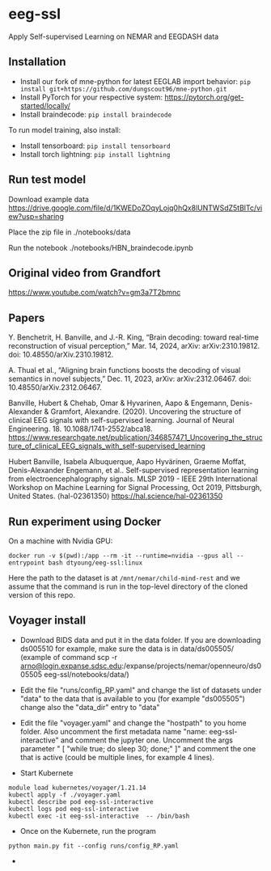 # eeg-ssl
Apply Self-supervised Learning on NEMAR and EEGDASH data

## Installation
- Install our fork of mne-python for latest EEGLAB import behavior: `pip install git+https://github.com/dungscout96/mne-python.git`
- Install PyTorch for your respective system: https://pytorch.org/get-started/locally/
- Install braindecode: `pip install braindecode`

To run model training, also install:
- Install tensorboard: `pip install tensorboard`
- Install torch lightning: `pip install lightning`

## Run test model

Download example data
https://drive.google.com/file/d/1KWEDoZOqyLojq0hQx8lUNTWSdZ5tBlTc/view?usp=sharing

Place the zip file in ./notebooks/data

Run the notebook ./notebooks/HBN_braindecode.ipynb

## Original video from Grandfort

https://www.youtube.com/watch?v=gm3a7T2bmnc

## Papers
Y. Benchetrit, H. Banville, and J.-R. King, “Brain decoding: toward real-time reconstruction of visual perception,” Mar. 14, 2024, arXiv: arXiv:2310.19812. doi: 10.48550/arXiv.2310.19812.

A. Thual et al., “Aligning brain functions boosts the decoding of visual semantics in novel subjects,” Dec. 11, 2023, arXiv: arXiv:2312.06467. doi: 10.48550/arXiv.2312.06467.

Banville, Hubert & Chehab, Omar & Hyvarinen, Aapo & Engemann, Denis-Alexander & Gramfort, Alexandre. (2020). Uncovering the structure of clinical EEG signals with self-supervised learning. Journal of Neural Engineering. 18. 10.1088/1741-2552/abca18. 
https://www.researchgate.net/publication/346857471_Uncovering_the_structure_of_clinical_EEG_signals_with_self-supervised_learning

Hubert Banville, Isabela Albuquerque, Aapo Hyvärinen, Graeme Moffat, Denis-Alexander Engemann, et al.. Self-supervised representation learning from electroencephalography signals. MLSP 2019 - IEEE 29th International Workshop on Machine Learning for Signal Processing, Oct 2019, Pittsburgh, United States. ⟨hal-02361350⟩
https://hal.science/hal-02361350


## Run experiment using Docker
On a machine with Nvidia GPU:

```
docker run -v $(pwd):/app --rm -it --runtime=nvidia --gpus all --entrypoint bash dtyoung/eeg-ssl:linux
```

Here the path to the dataset is at `/mnt/nemar/child-mind-rest` and we assume that the command is run in the top-level directory of the cloned version of this repo.

## Voyager install

-  Download BIDS data and put it in the data folder. If you are downloading ds005510 for example, make sure the data is in data/ds005505/ (example of command scp -r arno@login.expanse.sdsc.edu:/expanse/projects/nemar/openneuro/ds005505 eeg-ssl/notebooks/data/)
  
-  Edit the file "runs/config_RP.yaml" and change the list of datasets under "data" to the data that is available to you (for example "ds005505") change also the "data_dir" entry to "data"

-  Edit the file "voyager.yaml" and change the "hostpath" to you home folder. Also uncomment the first metadata name "name: eeg-ssl-interactive" and comment the jupyter one. Uncomment the args parameter " [ "while true; do sleep 30; done;" ]" and comment the one that is active (could be multiple lines, for example 4 lines).

-  Start Kubernete

```
module load kubernetes/voyager/1.21.14
kubectl apply -f ./voyager.yaml
kubectl describe pod eeg-ssl-interactive
kubectl logs pod eeg-ssl-interactive
kubectl exec -it eeg-ssl-interactive  -- /bin/bash
```

- Once on the Kubernete, run the program

```
python main.py fit --config runs/config_RP.yaml
```

- 
